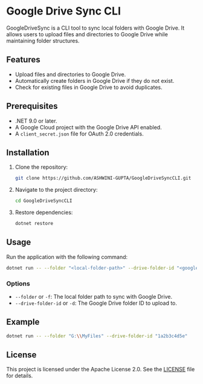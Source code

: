 # Google Drive Sync CLI

GoogleDriveSync is a CLI tool to sync local folders with Google Drive. It allows users to upload files and directories to Google Drive while maintaining folder structures.

## Features
- Upload files and directories to Google Drive.
- Automatically create folders in Google Drive if they do not exist.
- Check for existing files in Google Drive to avoid duplicates.

## Prerequisites
- .NET 9.0 or later.
- A Google Cloud project with the Google Drive API enabled.
- A `client_secret.json` file for OAuth 2.0 credentials.

## Installation
1. Clone the repository:
   ```bash
   git clone https://github.com/ASHWINI-GUPTA/GoogleDriveSyncCLI.git
   ```
2. Navigate to the project directory:
   ```bash
   cd GoogleDriveSyncCLI
   ```
3. Restore dependencies:
   ```bash
   dotnet restore
   ```

## Usage
Run the application with the following command:
```bash
dotnet run -- --folder "<local-folder-path>" --drive-folder-id "<google-drive-folder-id>"
```

### Options
- `--folder` or `-f`: The local folder path to sync with Google Drive.
- `--drive-folder-id` or `-d`: The Google Drive folder ID to upload to.

## Example
```bash
dotnet run -- --folder "G:\\MyFiles" --drive-folder-id "1a2b3c4d5e"
```

## License
This project is licensed under the Apache License 2.0. See the [LICENSE](LICENSE.txt) file for details.